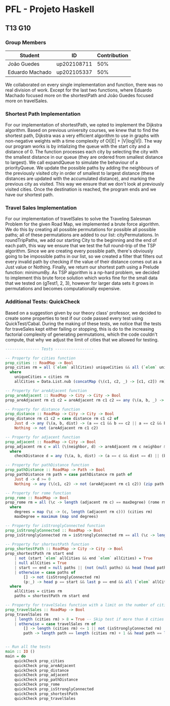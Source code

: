 # PFL - Projeto Haskell

## T13 G10

### Group Members

| Student            | ID         | Contribution |
|--------------------|------------|--------------|
| João Guedes         | up202108711 | 50%          |
| Eduardo Machado    | up202105337 | 50%          |

We collaborated on every single implementation and function, there was no real division of work. Except for the last two functions, where Eduardo Machado focused more on the shortestPath and João Guedes focused more on travelSales.

### Shortest Path Implementation

For our implementation of shortestPath, we opted to implement the Dijkstra algorithm. Based on previous university courses, we knew that to find the shortest path, Dijkstra was a very efficient algorithm to use in graphs with non-negative weights with a time complexity of O(|E| + |V|log|V|). The way our program works is by intializing the queue with the start city and a distance of 0. The function processes each city by selecting the city with the smallest distance in our queue (they are ordered from smallest distance to largest). We call expandQueue to simulate the behaviour of a priorityQueue. We update the possible paths by adding the neighbours of the previously visited city in order of smallest to largest distance (these distances are updated with the accumulated distance), and marking the previous city as visited. This way we ensure that we don't look at previously visited cities. Once the destination is reached, the program ends and we have our shortest path.

### Travel Sales Implementation

For our implementation of travelSales to solve the Traveling Salesman Problem for the given Road Map, we implemented a brute force algorithm. We do this by creating all possible permutations for possible all possible paths; all of these permutations are added to our list: cityPermutations. In roundTripPaths, we add our starting City to the beginning and the end of each path, this way we ensure that we test the full round-trip of the TSP algorithm. Since we are creating every possible path, there's obviously going to be impossible paths in our list, so we created a filter that filters out every invalid path by checking if the value of their distance comes out as a Just value or Nothing. Finally, we return our shortest path using a Prelude function: minimumBy. As TSP algorithm is a np-hard problem, we decided to implement this brute force solution which works fine for the small data that we tested on (gTest1, 2, 3), however for larger data sets it grows in permutations and becomes computationally expensive.

### Additional Tests: QuickCheck

Based on a suggestion given by our theory class' professor, we decided to create some properties to test if our code passed every test using QuickTest/Cabal. During the making of these tests, we notice that the tests for traveSales kept either failing or stopping, this is do to the increasing factorial complexity of generating permutations, which the code couldn't compute, that why we adjust the limit of cities that we allowed for testing.

```hs
--------------- Tests -----------------

-- Property for cities function
prop_cities :: RoadMap -> Bool
prop_cities rm = all (`elem` allCities) uniqueCities && all (`elem` uniqueCities) allCities
  where
    uniqueCities = cities rm
    allCities = Data.List.nub (concatMap (\(c1, c2, _) -> [c1, c2]) rm)

-- Property for areAdjacent function
prop_areAdjacent :: RoadMap -> City -> City -> Bool
prop_areAdjacent rm c1 c2 = areAdjacent rm c1 c2 == any (\(a, b, _) -> (a == c1 && b == c2) || (a == c2 && b == c1)) rm

-- Property for distance function
prop_distance :: RoadMap -> City -> City -> Bool
prop_distance rm c1 c2 = case distance rm c1 c2 of
    Just d -> any (\(a, b, dist) -> (a == c1 && b == c2 || a == c2 && b == c1) && dist == d) rm
    Nothing -> not (areAdjacent rm c1 c2)

-- Property for adjacent function
prop_adjacent :: RoadMap -> City -> Bool
prop_adjacent rm c = all (\(neighbor, d) -> areAdjacent rm c neighbor && checkDistance d) (adjacent rm c)
  where
    checkDistance d = any (\(a, b, dist) -> (a == c && dist == d) || (b == c && dist == d)) rm

-- Property for pathDistance function
prop_pathDistance :: RoadMap -> Path -> Bool
prop_pathDistance rm path = case pathDistance rm path of
    Just d -> d >= 0
    Nothing -> any (\(c1, c2) -> not (areAdjacent rm c1 c2)) (zip path (tail path))

-- Property for rome function
prop_rome :: RoadMap -> Bool
prop_rome rm = all (\c -> length (adjacent rm c) == maxDegree) (rome rm)
  where
    degrees = map (\c -> (c, length (adjacent rm c))) (cities rm)
    maxDegree = maximum (map snd degrees)

-- Property for isStronglyConnected function
prop_isStronglyConnected :: RoadMap -> Bool
prop_isStronglyConnected rm = isStronglyConnected rm == all (\c -> length (scc rm c) == length (cities rm)) (cities rm)

-- Property for shortestPath function
prop_shortestPath :: RoadMap -> City -> City -> Bool
prop_shortestPath rm start end
    | not (start `elem` allCities && end `elem` allCities) = True 
    | null allCities = True 
    | start == end = null paths || (not (null paths) && head (head paths) == start && last (head paths) == end)
    | otherwise = case paths of
        [] -> not (isStronglyConnected rm)
        (p:_) -> head p == start && last p == end && all (`elem` allCities) p
  where
    allCities = cities rm
    paths = shortestPath rm start end

-- Property for travelSales function with a limit on the number of cities
prop_travelSales :: RoadMap -> Bool
prop_travelSales rm
    | length (cities rm) > 8 = True -- Skip test if more than 8 cities to avoid long computation
    | otherwise = case travelSales rm of
        [] -> length (cities rm) <= 1 || not (isStronglyConnected rm)
        path -> length path == length (cities rm) + 1 && head path == last path && all (`elem` cities rm) (init path)


-- Run all the tests
main :: IO ()
main = do
    quickCheck prop_cities
    quickCheck prop_areAdjacent
    quickCheck prop_distance
    quickCheck prop_adjacent
    quickCheck prop_pathDistance
    quickCheck prop_rome
    quickCheck prop_isStronglyConnected
    quickCheck prop_shortestPath
    quickCheck prop_travelSales
```

